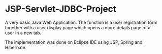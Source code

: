 # JSP-Servlet-JDBC-Project

A very basic Java Web Application.
The function is a user registration form together with a user display page which opens a more details page of a user in a new tab.

The implementation was done on Eclipse IDE using JSP, Spring and Hibernate.
